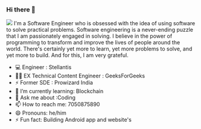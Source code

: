### Hi there 👋
![](https://komarev.com/ghpvc/?username=nishu9162306344&color=green)
I'm a Software Engineer who is obsessed with the idea of using software to solve practical problems. Software engineering is a never-ending puzzle that I am passionately engaged in solving. I believe in the power of programming to transform and improve the lives of people around the world. There's certainly yet more to learn, yet more problems to solve, and yet more to build. And for this, I am very grateful.
- 💻 Engineer : Stellantis
- 👨‍💻 EX Technical Content Engineer : GeeksForGeeks 
- ⚡ Former SDE : Prowizard India
- 🌱 I’m currently learning: Blockchain
- 💬 Ask me about :Coding
- 📫 How to reach me: 7050875890
- 😄 Pronouns: he/him
- ⚡ Fun fact: Building Android app and website's 
